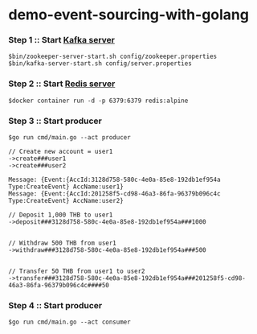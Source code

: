 # demo-event-sourcing-with-golang

### Step 1 :: Start [Kafka server](https://kafka.apache.org/quickstart)

```
$bin/zookeeper-server-start.sh config/zookeeper.properties
$bin/kafka-server-start.sh config/server.properties
```

### Step 2 :: Start [Redis server](https://redis.io/download)
```
$docker container run -d -p 6379:6379 redis:alpine
```

### Step 3 :: Start producer
```
$go run cmd/main.go --act producer

// Create new account = user1
->create###user1
->create###user2

Message: {Event:{AccId:3128d758-580c-4e0a-85e8-192db1ef954a Type:CreateEvent} AccName:user1}
Message: {Event:{AccId:201258f5-cd98-46a3-86fa-96379b096c4c Type:CreateEvent} AccName:user2}

// Deposit 1,000 THB to user1
->deposit###3128d758-580c-4e0a-85e8-192db1ef954a###1000


// Withdraw 500 THB from user1
->withdraw###3128d758-580c-4e0a-85e8-192db1ef954a###500


// Transfer 50 THB from user1 to user2
->transfer###3128d758-580c-4e0a-85e8-192db1ef954a###201258f5-cd98-46a3-86fa-96379b096c4c####50
```

### Step 4 :: Start producer
```
$go run cmd/main.go --act consumer

```
